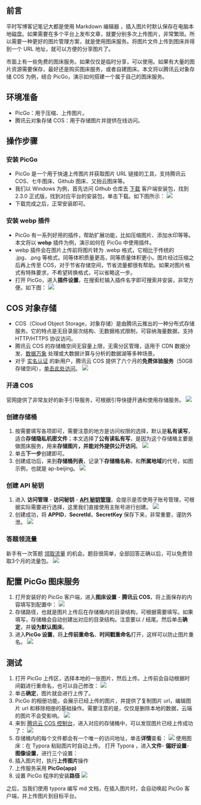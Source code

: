 ## 前言
平时写博客记笔记大都是使用 Markdown 编辑器 ，插入图片时默认保存在电脑本地磁盘。如果需要在多个平台上发布文章，就要分别多次上传图片，非常繁琐。所以需要一种更好的图片管理方案，就是使用图床服务。将图片文件上传到图床并得到一个 URL 地址，就可以方便的分享图片了。

市面上有一些免费的图床服务。如果仅仅是临时分享，可以使用。如果有大量的图片资源需要保存，最好还是购买图床服务，或者自建图床。本文将以腾讯云对象存储 COS 为例，结合 PicGo，演示如何搭建一个属于自己的图床服务。

## 环境准备
- PicGo：用于压缩、上传图片。
- 腾讯云对象存储 COS：用于存储图片并提供在线访问。

## 操作步骤
### 安装 PicGo
- PicGo 是一个用于快速上传图片并获取图片 URL 链接的工具，支持腾讯云COS、七牛图床、Github 图床、又拍云图床等。
- 我们以 Windows 为例，首先访问 Github 仓库去 [下载](https://github.com/Molunerfinn/PicGo/releases) 客户端安装包，找到 2.3.0 正式版，找到对应平台的安装包，单击下载。如下图所示：
![](https://qcloudimg.tencent-cloud.cn/raw/0055fd83ed41dbc2880cf8f7e0de9ae8.jfif)
- 下载完成之后，正常安装即可。 

### 安装 webp 插件
- PicGo 有一系列好用的插件，帮助扩展功能，比如压缩图片、添加水印等等。本文将以 **webp** 插件为例，演示如何在 PicGo 中使用插件。
- webp 插件会在图片上传前将图片转为 .webp 格式，它相比于传统的 .jpg、.png 等格式，同等体积质量更高，同等质量体积更小。图片经过压缩之后再上传至 COS，对于节省存储空间，节省流量都很有帮助。如果对图片格式有特殊要求，不希望转换格式，可以省略这一步。
- 打开 PicGo，进入**插件设置**，在搜索栏输入插件名字即可搜索并安装，非常方便。如下图：
![](https://qcloudimg.tencent-cloud.cn/raw/f8b7b3956b4d61fbcde451a899c3e04d.jfif)

## COS 对象存储
- COS（Cloud Object Storage，对象存储）是由腾讯云推出的一种分布式存储服务。它的特点是无目录层次结构、无数据格式限制，可容纳海量数据，支持 HTTP/HTTPS 协议访问。
- 腾讯云 COS 的存储桶空间无容量上限，无需分区管理，适用于 CDN 数据分发、[数据万象](https://cloud.tencent.com/product/ci?from=10680) 处理或大数据计算与分析的数据湖等多种场景。
- 对于 [实名认证](https://cloud.tencent.com/solution/face-recognition?from=10680) 的新用户，腾讯云 COS 提供了六个月的**免费体验服务**（50GB 存储空间），[单击此处访问](https://cloud.tencent.com/act/free?from=10680)。
![](https://qcloudimg.tencent-cloud.cn/raw/15751362b0e98d8e7fd10300afba81be.jfif)


### 开通 COS
官网提供了非常友好的新手引导服务，可根据引导快捷开通和使用存储服务。
![](https://qcloudimg.tencent-cloud.cn/raw/fcfcc1c5b3e955ed431591365b9d33d1.jfif)
### 创建存储桶
1. 按需要填写各项即可，需要注意的地方是访问权限的选择，默认是**私有读写**，适合**存储隐私机密文件**；本文选择了**公有读私有写**，是因为这个存储桶主要是做图床服务，用来**存储图片，并能对外提供公开访问**。
![](https://qcloudimg.tencent-cloud.cn/raw/7938b0bfd221b3a88fb4640a7fd06387.jfif)
2. 单击**下一步**创建即可。
3. 创建成功后，来到**存储桶列表**，记录下**存储桶名称**，和**所属地域**的代号，如图示例，也就是 ap-beijing。
![](https://qcloudimg.tencent-cloud.cn/raw/61a91029c34f2e222903ab063570fbee.jfif)

### 创建 API 秘钥
1. 进入 **访问管理** - **访问秘钥** - [**API 秘钥管理**](https://console.cloud.tencent.com/cam/capi)，会提示是否使用子账号管理，可根据实际需要进行选择，这里我们直接使用主账号进行创建。
![](https://qcloudimg.tencent-cloud.cn/raw/ed5a357845ffbc36919919ee3ba4ba2a.jfif)
2. 创建成功，将 **APPID**，**SecretId**，**SecretKey** 保存下来，非常重要，谨防外泄。
![](https://qcloudimg.tencent-cloud.cn/raw/2028b6934b743d007b781e1df51fb386.jfif)
### 答题领流量
新手有一次答题 [领取流量](https://console.cloud.tencent.com/cos) 的机会。题目很简单，全部回答正确以后，可以免费领取3个月的流量包。
![](https://qcloudimg.tencent-cloud.cn/raw/3962bf73ccc45e08c9b66a7257d1dbd0.jfif)

## 配置 PicGo 图床服务
1. 打开安装好的 PicGo 客户端，进入**图床设置** - **腾讯云 COS**，将上面保存的内容填写到配置中：
![](https://qcloudimg.tencent-cloud.cn/raw/24357488e9042eab84699e4085779176.jfif)
2. 存储路径，也就是图片上传后在存储桶内的目录结构，可根据需要填写。如果填写，存储桶会自动创建出对应的目录结构。注意要以 / 结尾。然后单击**确定**，并**设为默认图床**。
3. 进入**PicGo 设置**，将**上传前重命名**、**时间戳重命名**打开，这样可以防止图片重名。
![](https://qcloudimg.tencent-cloud.cn/raw/240e185c08ee5cd83b91bf5fa630d393.jfif)

## 测试
1. 打开 PicGo 上传区，选择本地的一张图片，然后上传。上传前会自动根据时间戳进行重命名，也可以自己修改：
![](https://qcloudimg.tencent-cloud.cn/raw/42b703bce00f7372e09f245dd095b024.jfif)
2. 单击**确定**，图片就会进行上传了。
3. PicGo 的相册功能，会展示已经上传的图片，并提供了复制图片 url，编辑图片 url 和移除相册的基础操作。需要注意的是，仅仅是删除本地的数据，云端的图片不会受影响。
![](https://qcloudimg.tencent-cloud.cn/raw/ebb42a8dc7749cc1afb31337685ddbdc.jfif)
4. 来到 [腾讯云 COS 控制台](https://console.cloud.tencent.com/cos5)，进入对应的存储桶中，可以发现图片已经上传成功了：
![](https://qcloudimg.tencent-cloud.cn/raw/80b8da463adfb89ccae1ba5f0f43b38d.jfif)
5. 存储桶内的每个文件都会有一个唯一的访问地址，单击**详情**查看：
![](https://qcloudimg.tencent-cloud.cn/raw/6bd850708beb5bb1a15b0ab682a2d662.png)
使用图床：在 Typora 粘贴图片时自动上传。
打开 Typora ，进入**文件**- **偏好设置**- **图像设置**，进行三个设置：
 1. 插入图片时，执行**上传图片**操作
 2. 上传服务采用 **PicGo(app)**
 3. 设置 PicGo 程序的安装**路径**
![](https://qcloudimg.tencent-cloud.cn/raw/b5083516ccfe46410c188fa3bdd91c25.jfif)

之后，当我们使用 typora 编写 md 文档，在插入图片时，会自动唤起 PicGo 客户端，并上传图片到目标平台。
